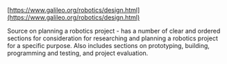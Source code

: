 [https://www.galileo.org/robotics/design.html](https://www.galileo.org/robotics/design.html)

Source on planning a robotics project - has a number of clear and ordered sections for consideration for researching and planning a robotics project for a specific purpose. Also includes sections on prototyping, building, programming and testing, and project evaluation.


